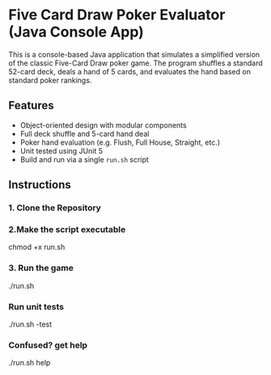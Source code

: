 # Five Card Draw Poker Evaluator (Java Console App)

This is a console-based Java application that simulates a simplified version of the classic Five-Card Draw poker game. The program shuffles a standard 52-card deck, deals a hand of 5 cards, and evaluates the hand based on standard poker rankings.

## Features

- Object-oriented design with modular components
- Full deck shuffle and 5-card hand deal
- Poker hand evaluation (e.g. Flush, Full House, Straight, etc.)
- Unit tested using JUnit 5
- Build and run via a single `run.sh` script

## Instructions

### 1. Clone the Repository
### 2.Make the script executable
chmod +x run.sh
### 3. Run the game
./run.sh
### Run unit tests
./run.sh -test
### Confused? get help
./run.sh help

